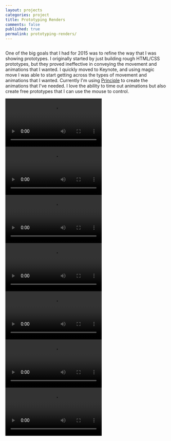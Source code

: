 ```yaml
---
layout: projects
categories: project
title: Prototyping Renders
comments: false
published: true
permalink: prototyping-renders/
---
```

<div class="row clearfix">
	<div class="column full">
		<p>One of the big goals that I had for 2015 was to refine the way that I was showing prototypes. I originally started by just building rough HTML/CSS prototypes, but they proved ineffective in conveying the movement and animations that I wanted. I quickly moved to Keynote, and using magic move I was able to start getting across the types of movement and animations that I wanted. Currently I'm using <a href="http://principleformac.com/" target="_blank">Principle</a> to create the animations that I've needed. I love the ability to time out animations but also create free prototypes that I can use the mouse to control.</p>
	</div>
</div>

<div class="row clearfix project-image">
	<div class="column half medium-half">
		<video class="drop-shadow" id="sampleMovie" src="/img/proj/prototyping/music.mov" controls loop></video>
	</div>
	<div class="column half medium-half">
		<video class="drop-shadow" id="sampleMovie" src="/img/proj/prototyping/switch.mov" controls loop></video>
	</div>
</div>
<div class="row clearfix project-image">
	<div class="column half medium-half">
		<video class="drop-shadow" id="sampleMovie" src="/img/proj/prototyping/button.mov" controls loop></video>
	</div>
	<div class="column half medium-half">
		<video class="drop-shadow" id="sampleMovie" src="/img/proj/prototyping/signin.mov" controls loop></video>
	</div>
</div>
<div class="row clearfix project-image">
	<div class="column third">
		<video class="drop-shadow" id="sampleMovie" src="/img/proj/prototyping/ecomm-app.mov" controls loop></video>
	</div>
		<div class="column third">
		<video class="drop-shadow" id="sampleMovie" src="/img/proj/prototyping/music-app.mov" controls loop></video>
	</div>
	<div class="column third">
		<video class="drop-shadow" id="sampleMovie" src="/img/proj/prototyping/finance-app.mov" controls loop></video>
	</div>
</div>